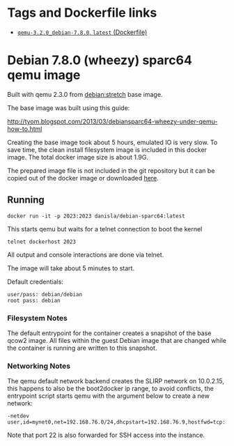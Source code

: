 # Tags and Dockerfile links

- <a href="https://github.com/danisla/dockerfiles/blob/0e03e48e997796b4292f58acffe7110fc0e5666a/debian-sparc64/Dockerfile">`qemu-3.2.0_debian-7.8.0`, `latest` (Dockerfile)</a>

# Debian 7.8.0 (wheezy) sparc64 qemu image

Built with qemu 2.3.0 from [debian:stretch](https://registry.hub.docker.com/_/debian/) base image.

The base image was built using this guide:

http://tyom.blogspot.com/2013/03/debiansparc64-wheezy-under-qemu-how-to.html

Creating the base image took about 5 hours, emulated IO is very slow. To save time, the clean install filesystem image is included in this docker image. The total docker image size is about 1.9G.

The prepared image file is not included in the git repository but it can be copied out of the docker image or downloaded [here](https://drive.google.com/file/d/0B19tauKQb2iuWUlsY1dER0VNZ1U/view?usp=sharing).

## Running

    docker run -it -p 2023:2023 danisla/debian-sparc64:latest

This starts qemu but waits for a telnet connection to boot the kernel

    telnet dockerhost 2023

All output and console interactions are done via telnet.

The image will take about 5 minutes to start.

Default credentials:

    user/pass: debian/debian
    root pass: debian

### Filesystem Notes

The default entrypoint for the container creates a snapshot of the base qcow2 image. All files within the guest Debian image that are changed while the container is running are written to this snapshot.

### Networking Notes

The qemu default network backend creates the SLIRP network on 10.0.2.15, this happens to also be the boot2docker ip range, to avoid conflicts, the entrypoint script starts qemu with the argument below to create a new network:

```
-netdev user,id=mynet0,net=192.168.76.0/24,dhcpstart=192.168.76.9,hostfwd=tcp::22-:22
```

Note that port 22 is also forwarded for SSH access into the instance.
